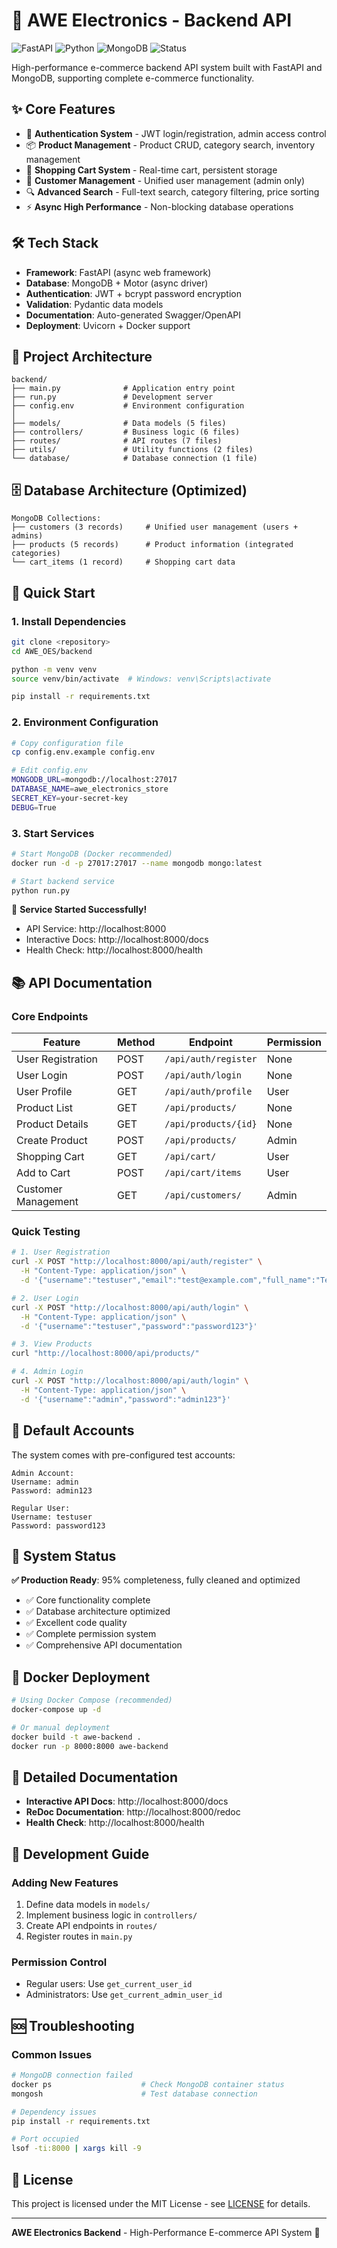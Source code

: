 # 🛒 AWE Electronics - Backend API

![FastAPI](https://img.shields.io/badge/FastAPI-0.104.1-009688)
![Python](https://img.shields.io/badge/Python-3.8+-3776AB)
![MongoDB](https://img.shields.io/badge/MongoDB-4.4+-47A248)
![Status](https://img.shields.io/badge/Status-Production_Ready-success)

High-performance e-commerce backend API system built with FastAPI and MongoDB, supporting complete e-commerce functionality.

## ✨ Core Features

- 🔐 **Authentication System** - JWT login/registration, admin access control
- 📦 **Product Management** - Product CRUD, category search, inventory management
- 🛒 **Shopping Cart System** - Real-time cart, persistent storage
- 👥 **Customer Management** - Unified user management (admin only)
- 🔍 **Advanced Search** - Full-text search, category filtering, price sorting
- ⚡ **Async High Performance** - Non-blocking database operations

## 🛠️ Tech Stack

- **Framework**: FastAPI (async web framework)
- **Database**: MongoDB + Motor (async driver)
- **Authentication**: JWT + bcrypt password encryption
- **Validation**: Pydantic data models
- **Documentation**: Auto-generated Swagger/OpenAPI
- **Deployment**: Uvicorn + Docker support

## 📁 Project Architecture

```
backend/
├── main.py              # Application entry point
├── run.py               # Development server
├── config.env           # Environment configuration
│
├── models/              # Data models (5 files)
├── controllers/         # Business logic (6 files)
├── routes/              # API routes (7 files)
├── utils/               # Utility functions (2 files)
└── database/            # Database connection (1 file)
```

## 🗄️ Database Architecture (Optimized)

```
MongoDB Collections:
├── customers (3 records)     # Unified user management (users + admins)
├── products (5 records)      # Product information (integrated categories)
└── cart_items (1 record)     # Shopping cart data
```

## 🚀 Quick Start

### 1. Install Dependencies
```bash
git clone <repository>
cd AWE_OES/backend

python -m venv venv
source venv/bin/activate  # Windows: venv\Scripts\activate

pip install -r requirements.txt
```

### 2. Environment Configuration
```bash
# Copy configuration file
cp config.env.example config.env

# Edit config.env
MONGODB_URL=mongodb://localhost:27017
DATABASE_NAME=awe_electronics_store
SECRET_KEY=your-secret-key
DEBUG=True
```

### 3. Start Services
```bash
# Start MongoDB (Docker recommended)
docker run -d -p 27017:27017 --name mongodb mongo:latest

# Start backend service
python run.py
```

🎉 **Service Started Successfully!**
- API Service: http://localhost:8000
- Interactive Docs: http://localhost:8000/docs
- Health Check: http://localhost:8000/health

## 📚 API Documentation

### Core Endpoints

| Feature | Method | Endpoint | Permission |
|---------|--------|----------|------------|
| User Registration | POST | `/api/auth/register` | None |
| User Login | POST | `/api/auth/login` | None |
| User Profile | GET | `/api/auth/profile` | User |
| Product List | GET | `/api/products/` | None |
| Product Details | GET | `/api/products/{id}` | None |
| Create Product | POST | `/api/products/` | Admin |
| Shopping Cart | GET | `/api/cart/` | User |
| Add to Cart | POST | `/api/cart/items` | User |
| Customer Management | GET | `/api/customers/` | Admin |

### Quick Testing

```bash
# 1. User Registration
curl -X POST "http://localhost:8000/api/auth/register" \
  -H "Content-Type: application/json" \
  -d '{"username":"testuser","email":"test@example.com","full_name":"Test User","password":"password123"}'

# 2. User Login
curl -X POST "http://localhost:8000/api/auth/login" \
  -H "Content-Type: application/json" \
  -d '{"username":"testuser","password":"password123"}'

# 3. View Products
curl "http://localhost:8000/api/products/"

# 4. Admin Login
curl -X POST "http://localhost:8000/api/auth/login" \
  -H "Content-Type: application/json" \
  -d '{"username":"admin","password":"admin123"}'
```

## 🔐 Default Accounts

The system comes with pre-configured test accounts:

```
Admin Account:
Username: admin
Password: admin123

Regular User:
Username: testuser  
Password: password123
```

## 🎯 System Status

**✅ Production Ready**: 95% completeness, fully cleaned and optimized
- ✅ Core functionality complete
- ✅ Database architecture optimized  
- ✅ Excellent code quality
- ✅ Complete permission system
- ✅ Comprehensive API documentation

## 🐳 Docker Deployment

```bash
# Using Docker Compose (recommended)
docker-compose up -d

# Or manual deployment
docker build -t awe-backend .
docker run -p 8000:8000 awe-backend
```

## 📖 Detailed Documentation

- **Interactive API Docs**: http://localhost:8000/docs
- **ReDoc Documentation**: http://localhost:8000/redoc
- **Health Check**: http://localhost:8000/health

## 🔧 Development Guide

### Adding New Features
1. Define data models in `models/`
2. Implement business logic in `controllers/`  
3. Create API endpoints in `routes/`
4. Register routes in `main.py`

### Permission Control
- Regular users: Use `get_current_user_id`
- Administrators: Use `get_current_admin_user_id`

## 🆘 Troubleshooting

### Common Issues
```bash
# MongoDB connection failed
docker ps                    # Check MongoDB container status
mongosh                      # Test database connection

# Dependency issues
pip install -r requirements.txt

# Port occupied
lsof -ti:8000 | xargs kill -9
```

## 📄 License

This project is licensed under the MIT License - see [LICENSE](../LICENSE) for details.

---

**AWE Electronics Backend** - High-Performance E-commerce API System 🚀 